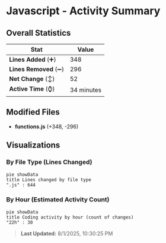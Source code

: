 # Javascript - Activity Summary 

## Overall Statistics

| Stat                   | Value                                                             |
| ---------------------- | ----------------------------------------------------------------- |
| **Lines Added** (➕)   | 348                                          |
| **Lines Removed** (➖) | 296                                        |
| **Net Change** (↕)    | 52                |
| **Active Time** (⌚)   | 34 minutes |


## Modified Files
- **functions.js** (+348, -296)

## Visualizations

### By File Type (Lines Changed)

```mermaid
pie showData
title Lines changed by file type
".js" : 644
```

### By Hour (Estimated Activity Count)

```mermaid
pie showData
title Coding activity by hour (count of changes)
"22h" : 30
```


> **Last Updated:** 8/1/2025, 10:30:25 PM